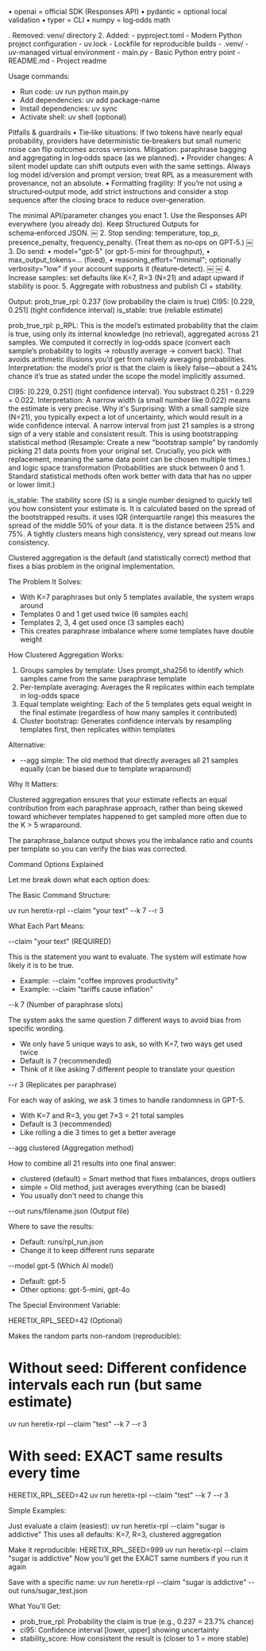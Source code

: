 •	openai = official SDK (Responses API)
•	pydantic = optional local validation
•	typer = CLI
•	numpy = log‑odds math

. Removed: venv/ directory
  2. Added:
    - pyproject.toml - Modern Python project configuration
    - uv.lock - Lockfile for reproducible builds
    - .venv/ - uv-managed virtual environment
    - main.py - Basic Python entry point
    - README.md - Project readme

Usage commands:
  - Run code: uv run python main.py
  - Add dependencies: uv add package-name
  - Install dependencies: uv sync
  - Activate shell: uv shell (optional)

  Pitfalls & guardrails
	•	Tie‑like situations: If two tokens have nearly equal probability, providers have deterministic tie‑breakers but small numeric noise can flip outcomes across versions. Mitigation: paraphrase bagging and aggregating in log‑odds space (as we planned).
	•	Provider changes: A silent model update can shift outputs even with the same settings. Always log model id/version and prompt version; treat RPL as a measurement with provenance, not an absolute.
	•	Formatting fragility: If you’re not using a structured‑output mode, add strict instructions and consider a stop sequence after the closing brace to reduce over‑generation.

The minimal API/parameter changes you enact
	1.	Use the Responses API everywhere (you already do). Keep Structured Outputs for schema‑enforced JSON.  ￼
	2.	Stop sending: temperature, top_p, presence_penalty, frequency_penalty. (Treat them as no‑ops on GPT‑5.)  ￼
	3.	Do send:
	•	model="gpt-5" (or gpt-5-mini for throughput),
	•	max_output_tokens=... (fixed),
	•	reasoning_effort="minimal"; optionally verbosity="low" if your account supports it (feature‑detect).  ￼ ￼
	4.	Increase samples: set defaults like K=7, R=3 (N=21) and adapt upward if stability is poor.
	5.	Aggregate with robustness and publish CI + stability.

Output:
prob_true_rpl: 0.237 (low probability the claim is true)
CI95: [0.229, 0.251] (tight confidence interval)
is_stable: true (reliable estimate)

prob_true_rpl: p_RPL: This is the model’s estimated probability that the claim is true, using only its internal knowledge (no retrieval), aggregated across 21 samples.  We computed it correctly in log‑odds space (convert each sample’s probability to logits → robustly average → convert back). That avoids arithmetic illusions you’d get from naïvely averaging probabilities.  Interpretation: the model’s prior is that the claim is likely false—about a 24% chance it’s true as stated under the scope the model implicitly assumed.

CI95: [0.229, 0.251] (tight confidence interval).  You substract 0.251 - 0.229 = 0.022. Interpretation: A narrow width (a small number like 0.022) means the estimate is very precise.  Why it's Surprising: With a small sample size (N=21), you typically expect a lot of uncertainty, which would result in a wide confidence interval. A narrow interval from just 21 samples is a strong sign of a very stable and consistent result.  This is using bootstrapping statistical method (Resample: Create a new "bootstrap sample" by randomly picking 21 data points from your original set. Crucially, you pick with replacement, meaning the same data point can be chosen multiple times.) and logic space transformation (Probabilities are stuck between 0 and 1. Standard statistical methods often work better with data that has no upper or lower limit.)

is_stable: The stability score (S) is a single number designed to quickly tell you how consistent your estimate is. It is calculated based on the spread of the bootstrapped results.  it uses IQR (interquartile range) this measures the spread of the middle 50% of your data.  It is the distance between 25% and 75%.   A tightly clusters means high consistency, very spread out means low consistency. 

Clustered aggregation is the default (and statistically correct) method that fixes a bias problem in the original implementation.

  The Problem It Solves:

  - With K=7 paraphrases but only 5 templates available, the system wraps around
  - Templates 0 and 1 get used twice (6 samples each)
  - Templates 2, 3, 4 get used once (3 samples each)
  - This creates paraphrase imbalance where some templates have double weight

  How Clustered Aggregation Works:

  1. Groups samples by template: Uses prompt_sha256 to identify which samples came from the same paraphrase template
  2. Per-template averaging: Averages the R replicates within each template in log-odds space
  3. Equal template weighting: Each of the 5 templates gets equal weight in the final estimate (regardless of how many samples it contributed)
  4. Cluster bootstrap: Generates confidence intervals by resampling templates first, then replicates within templates

  Alternative:

  - --agg simple: The old method that directly averages all 21 samples equally (can be biased due to template wraparound)

  Why It Matters:

  Clustered aggregation ensures that your estimate reflects an equal contribution from each paraphrase approach, rather than being skewed toward
  whichever templates happened to get sampled more often due to the K > 5 wraparound.

  The paraphrase_balance output shows you the imbalance ratio and counts per template so you can verify the bias was corrected.

   Command Options Explained

  Let me break down what each option does:

  The Basic Command Structure:

  uv run heretix-rpl --claim "your text" --k 7 --r 3

  What Each Part Means:

  --claim "your text" (REQUIRED)

  This is the statement you want to evaluate. The system will estimate how likely it is to be true.
  - Example: --claim "coffee improves productivity"
  - Example: --claim "tariffs cause inflation"

  --k 7 (Number of paraphrase slots)

  The system asks the same question 7 different ways to avoid bias from specific wording.
  - We only have 5 unique ways to ask, so with K=7, two ways get used twice
  - Default is 7 (recommended)
  - Think of it like asking 7 different people to translate your question

  --r 3 (Replicates per paraphrase)

  For each way of asking, we ask 3 times to handle randomness in GPT-5.
  - With K=7 and R=3, you get 7×3 = 21 total samples
  - Default is 3 (recommended)
  - Like rolling a die 3 times to get a better average

  --agg clustered (Aggregation method)

  How to combine all 21 results into one final answer:
  - clustered (default) = Smart method that fixes imbalances, drops outliers
  - simple = Old method, just averages everything (can be biased)
  - You usually don't need to change this

  --out runs/filename.json (Output file)

  Where to save the results:
  - Default: runs/rpl_run.json
  - Change it to keep different runs separate

  --model gpt-5 (Which AI model)

  - Default: gpt-5
  - Other options: gpt-5-mini, gpt-4o

  The Special Environment Variable:

  HERETIX_RPL_SEED=42 (Optional)

  Makes the random parts non-random (reproducible):
  # Without seed: Different confidence intervals each run (but same estimate)
  uv run heretix-rpl --claim "test" --k 7 --r 3

  # With seed: EXACT same results every time
  HERETIX_RPL_SEED=42 uv run heretix-rpl --claim "test" --k 7 --r 3

  Simple Examples:

  Just evaluate a claim (easiest):
  uv run heretix-rpl --claim "sugar is addictive"
  This uses all defaults: K=7, R=3, clustered aggregation

  Make it reproducible:
  HERETIX_RPL_SEED=999 uv run heretix-rpl --claim "sugar is addictive"
  Now you'll get the EXACT same numbers if you run it again

  Save with a specific name:
  uv run heretix-rpl --claim "sugar is addictive" --out runs/sugar_test.json

  What You'll Get:

  - prob_true_rpl: Probability the claim is true (e.g., 0.237 = 23.7% chance)
  - ci95: Confidence interval [lower, upper] showing uncertainty
  - stability_score: How consistent the result is (closer to 1 = more stable)